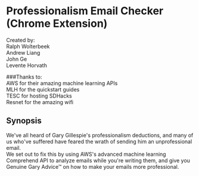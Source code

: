 # Professionalism Email Checker (Chrome Extension)
Created by:<br>
    Ralph Wolterbeek<br>
    Andrew Liang<br>
    John Ge<br>
    Levente Horvath<br>

###Thanks to:<br>
            AWS for their amazing machine learning APIs<br>
            MLH for the quickstart guides<br>
            TESC for hosting SDHacks<br>
            Resnet for the amazing wifi<br>


## Synopsis
We've all heard of Gary Gillespie's professionalism deductions, and many of us who've suffered have feared the wrath of sending him an unprofessional email.<br>
We set out to fix this by using AWS's advanced machine learning Comprehend API to analyze emails while you're writing them,
and give you Genuine Gary Advice™ on how to make your emails more professional.

